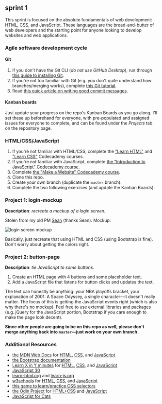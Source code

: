 ## sprint 1
This sprint is focused on the absolute fundamentals of web development: HTML, CSS, and JavaScript. These languages are the bread-and-butter of web developers and the starting point for anyone looking to develop websites and web applications.

### Agile software development cycle
#### Git
1. If you don't have the Git CLI (*do not use GitHub Desktop*), run through [this guide to installing Git](https://git-scm.com/book/en/v2/Getting-Started-Installing-Git).
2. If you're not too familiar with Git (e.g. you don't quite understand how branches/merging works), complete [this Git tutorial](https://try.github.io).
3. Read [this quick article on writing good commit messages](https://chris.beams.io/posts/git-commit/).

#### Kanban boards
Just update your progress on the repo's Kanban Boards as you go along. I'll set these up beforehand for everyone, with pre-populated and assigned issues for everyone to complete, and can be found under the *Projects* tab on the repository page.

### HTML/CSS/JavaScript
1. If you're not familiar with HTML/CSS, complete the ["Learn HTML"](https://www.codecademy.com/learn/learn-html) and ["Learn CSS"](https://www.codecademy.com/learn/learn-css) Codecademy courses.
2. If you're not familiar with JavaScript, complete [the "Introduction to JavaScript" Codecademy course](https://www.codecademy.com/learn/introduction-to-javascript).
3. Complete [the "Make a Website" Codecademy course](https://www.codecademy.com/learn/make-a-website).
4. Clone this repo.
5. Create your own branch (duplicate the `master` branch).
6. Complete the two following exercises (and update the Kanban Boards).

### Project 1: login-mockup
__Description__: *recreate a mockup of a login screen.*

Stolen from my old PM [Sean](https://github.com/seannam) (thanks Sean). Mockup:

![login screen mockup](https://github.com/sumeet-bansal/tse-training/blob/master/sprint-1/mockup-login.png "login screen mockup")

Basically, just recreate that using HTML and CSS (using Bootstrap is fine). Don't worry about getting the colors right.

### Project 2: button-page
__Description__: *tie JavaScript to some buttons.*
1. Create an HTML page with 4 buttons and some placeholder text.
2. Add a JavaScript file that listens for button clicks and updates the text.

The text can honestly be anything: your NBA playoffs bracket, your explanation of 2001: A Space Odyssey, a single character&mdash;it doesn't really matter. The focus of this is getting the JavaScript events right (which is also why there's no mockup). Feel free to use external libraries and packages (e.g. jQuery for the JavaScript portion, Bootstrap if you care enough to make the page look decent).

__Since other people are going to be on this repo as well, please don't merge anything back into `master`&mdash;just work on your own branch.__

### Additional Resources
+ [the MDN Web Docs](https://developer.mozilla.org/en-US/docs/Web) for [HTML](https://developer.mozilla.org/en-US/docs/Web/HTML), [CSS](https://developer.mozilla.org/en-US/docs/Web/CSS), and [JavaScript](https://developer.mozilla.org/en-US/docs/Web/JavaScript)
+ [the Bootstrap documentation](https://getbootstrap.com/)
+ [Learn X in Y minutes](https://learnxinyminutes.com/) for [HTML](https://learnxinyminutes.com/docs/html/), [CSS](https://learnxinyminutes.com/docs/css/), and [JavaScript](https://learnxinyminutes.com/docs/javascript/)
+ [JavaScript 30](https://javascript30.com/)
+ [learn-html.org](https://learn-html.org/) and [learn-js.org](https://learn-js.org/)
+ [w3schools](https://www.w3schools.com/) for [HTML](https://www.w3schools.com/html/default.asp), [CSS](https://www.w3schools.com/css/default.asp), and [JavaScript](https://www.w3schools.com/js/default.asp)
+ [this game to learn/practice CSS selectors](https://flukeout.github.io/)
+ [the Odin Project](https://www.theodinproject.com/) for [HTML+CSS](https://www.theodinproject.com/courses/html5-and-css3) and [JavaScript](https://www.theodinproject.com/courses/javascript)
+ [JavaScript for Cats](http://jsforcats.com/)
